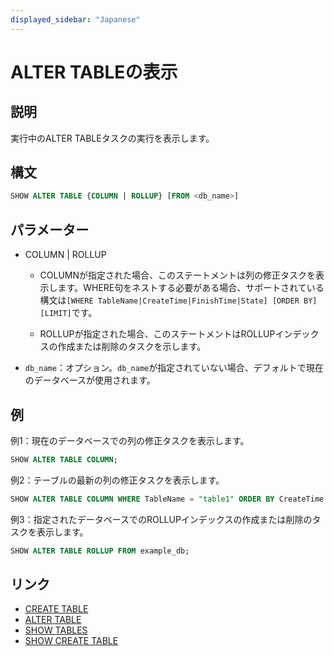 ```yaml
---
displayed_sidebar: "Japanese"
---
```


# ALTER TABLEの表示

## 説明

実行中のALTER TABLEタスクの実行を表示します。

## 構文

```sql
SHOW ALTER TABLE {COLUMN | ROLLUP} [FROM <db_name>]
```

## パラメーター

- COLUMN | ROLLUP

  - COLUMNが指定された場合、このステートメントは列の修正タスクを表示します。WHERE句をネストする必要がある場合、サポートされている構文は`[WHERE TableName|CreateTime|FinishTime|State] [ORDER BY] [LIMIT]`です。

  - ROLLUPが指定された場合、このステートメントはROLLUPインデックスの作成または削除のタスクを示します。

- `db_name`：オプション。`db_name`が指定されていない場合、デフォルトで現在のデータベースが使用されます。

## 例

例1：現在のデータベースでの列の修正タスクを表示します。

```sql
SHOW ALTER TABLE COLUMN;
```

例2：テーブルの最新の列の修正タスクを表示します。

```sql
SHOW ALTER TABLE COLUMN WHERE TableName = "table1" ORDER BY CreateTime DESC LIMIT 1;
 ```

例3：指定されたデータベースでのROLLUPインデックスの作成または削除のタスクを表示します。

```sql
SHOW ALTER TABLE ROLLUP FROM example_db;
````

## リンク

- [CREATE TABLE](../data-definition/CREATE_TABLE.md)
- [ALTER TABLE](../data-definition/ALTER_TABLE.md)
- [SHOW TABLES](../data-manipulation/SHOW_TABLES.md)
- [SHOW CREATE TABLE](../data-manipulation/SHOW_CREATE_TABLE.md)